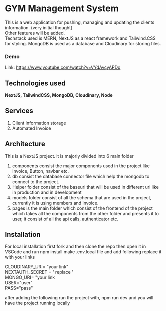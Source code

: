 # **GYM Management System**

This is a web application for pushing, managing and updating the clients information. (very initial thought) <br/>
Other features will be added.<br/>
Techstack used is MERN, NextJS as a react framework and Tailwind.CSS for styling.
MongoDB is used as a database and Cloudinary for storing files.

### Demo
Link: https://www.youtube.com/watch?v=VYdAvcyAPDo

## Technologies used
**NextJS, TailwindCSS, MongoDB, Cloudinary, Node**

## Services
1. Client Information storage
2. Automated Invoice

## Architecture
This is a NextJS project. it is majorly divided into 6 main folder 
1. components consist the major components used in the project like invoice, Button, navbar etc.
2. db consist the database connector file which help the mongodb to connect to the project.
3. Helper folder consist of the baseurl that will be used in different url like in production and in development
4. models folder consist of all the schema that are used in the project, currently it is using members and invoice.
5. pages is the main folder which consist of the frontend of the project which takes all the components from the other folder and presents it to user, it consist of all the api calls, authenticator etc.

## Installation 
For local installation 
first fork and then clone the repo
then open it in VSCode and run npm install
make .env.local file and add following 
replace it with your links

CLOUDINARY_URI= "your link" <br/>
NEXTAUTH_SECRET = ' replace ' <br/>
MONGO_URI= "your link <br/>
USER="user" <br/>
PASS="pass" <br/>

after adding the following run the project with, 
npm run dev
and you will have the project running locally

